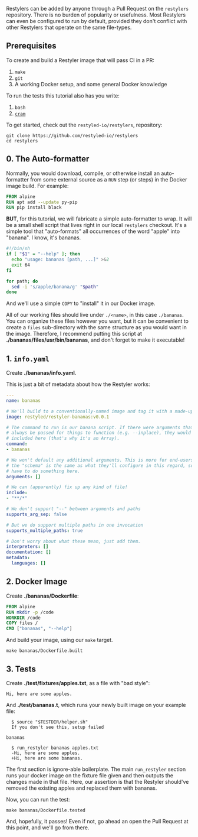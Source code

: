 Restylers can be added by anyone through a Pull Request on the `restylers` repository. There is no burden of popularity or usefulness. Most Restylers can even be configured to run by default, provided they don't conflict with other Restylers that operate on the same file-types.

## Prerequisites

To create and build a Restyler image that will pass CI in a PR:

1. `make`
1. `git`
1. A working Docker setup, and some general Docker knowledge

To run the tests this tutorial also has you write:

1. `bash`
1. [`cram`](https://bitheap.org/cram/)

To get started, check out the `restyled-io/restylers`, repository:

```console
git clone https://github.com/restyled-io/restylers
cd restylers
```

## 0. The Auto-formatter

Normally, you would download, compile, or otherwise install an auto-formatter from some external source as a `RUN` step (or steps) in the Docker image build. For example:

```dockerfile
FROM alpine
RUN apt add --update py-pip
RUN pip install black
```

**BUT**, for this tutorial, we will fabricate a simple auto-formatter to wrap. It will be a small shell script that lives right in our local `restylers` checkout. It's a simple tool that "auto-formats" all occurrences of the word "apple" into "banana". I know, it's bananas.

```sh
#!/bin/sh
if [ "$1" = "--help" ]; then
  echo "usage: bananas [path, ...]" >&2
  exit 64
fi

for path; do
  sed -i 's/apple/banana/g' "$path"
done
```

And we'll use a simple `COPY` to "install" it in our Docker image.

All of our working files should live under `./<name>`, in this case `./bananas`. You can organize these files however you want, but it can be convenient to create a `files` sub-directory with the same structure as you would want in the image. Therefore, I recommend putting this script at **./bananas/files/usr/bin/bananas**, and don't forget to make it executable!

## 1. `info.yaml`

Create **./bananas/info.yaml**.

This is just a bit of metadata about how the Restyler works:

```yaml
---
name: bananas

# We'll build to a conventionally-named image and tag it with a made-up version
image: restyled/restyler-bananas:v0.0.1

# The command to run is our banana script. If there were arguments that must
# always be passed for things to function (e.g. --inplace), they would be
# included here (that's why it's an Array).
command:
- bananas

# We won't default any additional arguments. This is more for end-users, but
# the "schema" is the same as what they'll configure in this regard, so we
# have to do something here.
arguments: []

# We can (apparently) fix up any kind of file!
include:
- "**/*"

# We don't support "--" between arguments and paths
supports_arg_sep: false

# But we do support multiple paths in one invocation
supports_multiple_paths: true

# Don't worry about what these mean, just add them.
interpreters: []
documentation: []
metadata:
  languages: []
```

## 2. Docker Image

Create **./bananas/Dockerfile**:

```dockerfile
FROM alpine
RUN mkdir -p /code
WORKDIR /code
COPY files /
CMD ["bananas", "--help"]
```

And build your image, using our `make` target.

```console
make bananas/Dockerfile.built
```

## 3. Tests

Create **./test/fixtures/apples.txt**, as a file with "bad style":

```
Hi, here are some apples.
```

And **./test/bananas.t**, which runs your newly built image on your example file:

```cram
  $ source "$TESTDIR/helper.sh"
  If you don't see this, setup failed

bananas

  $ run_restyler bananas apples.txt
  -Hi, here are some apples.
  +Hi, here are some bananas.
```

The first section is ignore-able boilerplate. The main `run_restyler` section runs your docker image on the fixture file given and then outputs the changes made in that file. Here, our assertion is that the Restyler should've removed the existing apples and replaced them with bananas.

Now, you can run the test:

```console
make bananas/Dockerfile.tested
```

And, hopefully, it passes! Even if not, go ahead an open the Pull Request at this point, and we'll go from there.